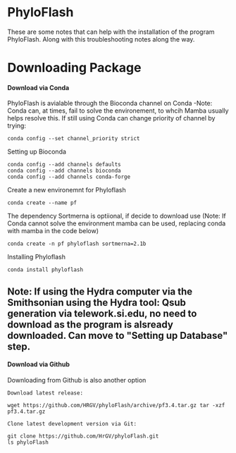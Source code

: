 # PhyloFlash 
These are some notes that can help with the installation of the program PhyloFlash. Along with this troubleshooting notes along the way. 

# Downloading Package 

#### Download via Conda

PhyloFlash is avialable through the Bioconda channel on Conda -Note: Conda can, at times, fail to solve the environement, to whcih Mamba usually helps resolve this. If still using Conda can change priority of channel by trying:
	
```
conda config --set channel_priority strict 
```

Setting up Bioconda 

```
conda config --add channels defaults
conda config --add channels bioconda
conda config --add channels conda-forge
```

Create a new environemnt for Phyloflash 

```
conda create --name pf
```

The dependency Sortmerna is optiional, if decide to download use (Note: If Conda cannot solve the environment mamba can be used, replacing conda with mamba in the code below)

```
conda create -n pf phyloflash sortmerna=2.1b
```

Installing Phyloflash

```
conda install phyloflash 
```

## Note: If using the Hydra computer via the Smithsonian using the Hydra tool: Qsub generation via telework.si.edu, no need to download as the program is alsready downloaded. Can move to "Setting up Database" step. 

#### Download via Github

Downloading from Github is also another option

	Download latest release:
```
wget https://github.com/HRGV/phyloFlash/archive/pf3.4.tar.gz tar -xzf pf3.4.tar.gz
```

	Clone latest development version via Git:
```
git clone https://github.com/HrGV/phyloFlash.git
ls phyloFlash
```

